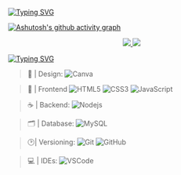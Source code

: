 
[![Typing SVG](https://readme-typing-svg.herokuapp.com/?color=4AF626&size=35&center=true&vCenter=true&width=1000&lines=Que+sono...+Sou+o+GusTT!!!+zZZ)](https://git.io/typing-svg)


[![Ashutosh's github activity graph](https://github-readme-activity-graph.vercel.app/graph?username=GusTTxyz&bg_color=151515&color=fff&line=444444&point=fff&area=true&hide_border=true)](https://github.com/ashutosh00710/github-readme-activity-graph)



<div align="center" justify-content="center">
  <a href="https://github.com/GusTTxyz">
    <img src="https://github-readme-stats.vercel.app/api?username=GusTTxyz&layout=compact&langs_count=7&theme=dark&card_width=420" />
  <img src="https://github-readme-stats.vercel.app/api/top-langs/?username=GusTTxyz&layout=compact&langs_count=7&theme=dark&card_width=420&card_height=200"/>
</div>


[![Typing SVG](https://readme-typing-svg.herokuapp.com/?color=4AF626&size=35&center=true&vCenter=true&width=1000&lines=Aprendendo)](https://git.io/typing-svg)

>🎨 | Design: 
![Canva](https://img.shields.io/badge/Canva-%2300C4CC.svg?style=flat-square&logo=Canva&logoColor=white)


>🎨 | Frontend
![HTML5](https://img.shields.io/badge/-HTML5-E34F26?style=flat-square&logo=html5&logoColor=white)
![CSS3](https://img.shields.io/badge/-CSS3-1572B6?style=flat-square&logo=css3)
![JavaScript](https://img.shields.io/badge/-JavaScript-black?style=flat-square&logo=javascript)


>☕ | Backend: 
![Nodejs](https://img.shields.io/badge/-Nodejs-339933?style=flat-square&logo=Node.js&logoColor=white)


>🗂️ | Database:
![MySQL](https://img.shields.io/badge/-MySQL-4479A1?style=flat-square&logo=mysql&logoColor=white)


>🕑| Versioning:
![Git](https://img.shields.io/badge/-Git-black?style=flat-square&logo=git)
![GitHub](https://img.shields.io/badge/-GitHub-181717?style=flat-square&logo=github)


>💻 | IDEs:
![VSCode](https://img.shields.io/badge/-VSCode-007ACC?style=flat-square&logo=visual-studio-code&logoColor=white)


